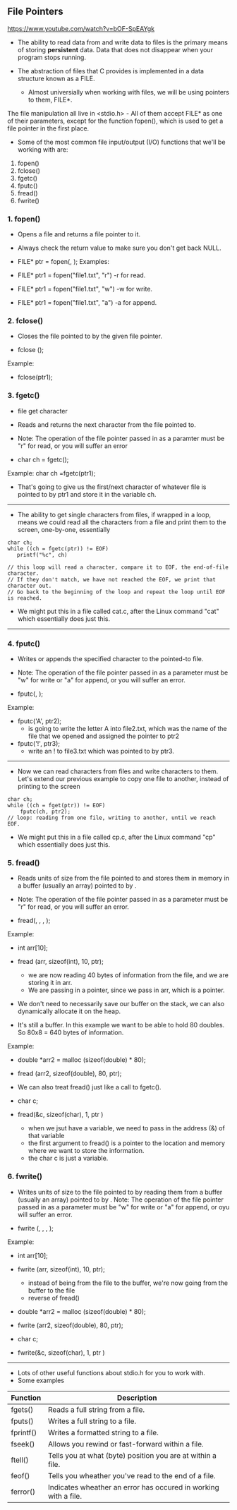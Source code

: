 ## File Pointers

https://www.youtube.com/watch?v=bOF-SpEAYgk

- The ability to read data from and write data to files is the
primary means of storing **persistent** data. Data that does not
disappear when your program stops running.

- The abstraction of files that C provides is implemented in a data
structure known as a FILE.
	- Almost universially when working with files, we will be using pointers to them,
	FILE*.

The file manipulation all live in <stdio.h>
	- All of them accept FILE* as one of their parameters, except for the function
	fopen(), which is used to get a file pointer in the first place.

- Some of the most common file input/output (I/O) functions that we'll be working with are:

1. fopen()
2. fclose()
3. fgetc()
4. fputc()
5. fread()
6. fwrite()

### 1. fopen()
- Opens a file and returns a file pointer to it.
- Always check the return value to make sure you don't get back NULL.

- FILE* ptr = fopen(<filename>, <operation>);
Examples:
- FILE* ptr1 = fopen("file1.txt", "r")
	-r for read.
- FILE* ptr1 = fopen("file1.txt", "w")
	-w for write.
- FILE* ptr1 = fopen("file1.txt", "a")
	-a for append.

### 2. fclose()
- Closes the file pointed to by the given file pointer.

- fclose (<file pointer>);

Example:
- fclose(ptr1);

### 3. fgetc()
- file get character
- Reads and returns the next character from the file pointed to.
- Note: The operation of the file pointer passed in as a paramter must be "r" for read,
or you will suffer an error

- char ch = fgetc(<file pointer>);

Example:
char ch =fgetc(ptr1);

- That's going to give us the first/next character of whatever file is pointed to by ptr1 and store it in the variable ch.

---

- The ability to get single characters from files, if wrapped in a loop, means we could read all 
 the characters from a file and print them to the screen, one-by-one, essentially

 ```
 char ch;
 while ((ch = fgetc(ptr)) != EOF)
	printf("%c", ch)

// this loop will read a character, compare it to EOF, the end-of-file character.
// If they don't match, we have not reached the EOF, we print that character out.
// Go back to the beginning of the loop and repeat the loop until EOF is reached.
```
- We might put this in a file called cat.c, after the Linux command "cat" which essentially
does just this.

---

### 4. fputc()
- Writes or appends the specified character to the pointed-to file.
- Note: The operation of the file pointer passed in as a parameter must be "w" for write
or "a" for append, or you will suffer an error.

- fputc(<character>, <file pointer>);

Example:
- fputc('A', ptr2);
	- is going to write the letter A into file2.txt, which was the name of the file that we opened and assigned the pointer to ptr2
- fputc('!', ptr3);
	- write an ! to file3.txt which was pointed to by ptr3.

---

- Now we can read characters from files and write characters to them.
Let's extend our previous example to copy one file to another, instead of printing to the screen

```
char ch;
while ((ch = fget(ptr)) != EOF)
	fputc(ch, ptr2);
// loop: reading from one file, writing to another, until we reach EOF.
```
- We might put this in a file called cp.c, after the Linux command "cp" which essentially does just this.

### 5. fread()
- Reads <qty> units of size <size> from the file pointed to and stores them in memory
in a buffer (usually an array) pointed to by <buffer>.
- Note: The operation of the file pointer passed in as a parameter must be "r" for read,
or you will suffer an error.

- fread(<buffer>, <size>, <qty>, <file pointer>);

Example:
- int arr[10];
- fread (arr, sizeof(int), 10, ptr);
	- we are now reading 40 bytes of information from the file,
	and we are storing it in arr.
	- We are passing in a pointer, since we pass in arr, which is a pointer.

- We don't need to necessarily save our buffer on the stack, we can also dynamically allocate it on the heap.
- It's still a buffer. In this example we want to be able to hold 80 doubles. So 80x8 = 640 bytes of information.

Example:
- double *arr2 = malloc (sizeof(double) * 80);
- fread (arr2, sizeof(double), 80, ptr);

- We can also treat fread() just like a call to fgetc().

- char c;
- fread(&c, sizeof(char), 1, ptr )
	- when we jsut have a variable, we need to pass in the address (&) of that variable
	- the first argument to fread() is a pointer to the location and memory where we want to store the information.
	- the char c is just a variable.

### 6. fwrite()
- Writes <qty> units of size <size> to the file pointed to by reading them from a buffer
(usually an array) pointed to by <buffer>.
Note: The operation of the file pointer passed in as a parameter must be "w" for write or 
"a" for append, or oyu will suffer an error.

- fwrite (<buffer>, <size>, <qty>, <file pointer>);

Example:
- int arr[10];
- fwrite (arr, sizeof(int), 10, ptr);
	- instead of being from the file to the buffer, we're now going from the buffer to the file
	- reverse of fread()

- double *arr2 = malloc (sizeof(double) * 80);
- fwrite (arr2, sizeof(double), 80, ptr);

- char c;
- fwrite(&c, sizeof(char), 1, ptr )

--- 
- Lots of other useful functions about stdio.h for you to work with.
- Some examples

| Function | Description
| --- | ---
| fgets() | Reads a full string from a file.
| fputs() | Writes a full string to a file.
| fprintf() | Writes a formatted string to a file.
| fseek() | Allows you rewind or fast-forward within a file.
| ftell() | Tells you at what (byte) position you are at within a file.
| feof() | Tells you wheather you've read to the end of a file.
| ferror() | Indicates wheather an error has occured in working with a file.
